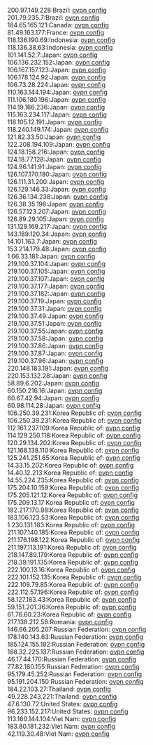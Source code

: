 200.97.149.228:Brazil: [ovpn config](vpn/200_97_149_228.ovpn)  
201.79.235.7:Brazil: [ovpn config](vpn/201_79_235_7.ovpn)  
184.65.165.121:Canada: [ovpn config](vpn/184_65_165_121.ovpn)  
81.49.163.177:France: [ovpn config](vpn/81_49_163_177.ovpn)  
118.136.190.69:Indonesia: [ovpn config](vpn/118_136_190_69.ovpn)  
118.136.38.63:Indonesia: [ovpn config](vpn/118_136_38_63.ovpn)  
101.141.52.7:Japan: [ovpn config](vpn/101_141_52_7.ovpn)  
106.136.232.152:Japan: [ovpn config](vpn/106_136_232_152.ovpn)  
106.167.157.123:Japan: [ovpn config](vpn/106_167_157_123.ovpn)  
106.178.124.92:Japan: [ovpn config](vpn/106_178_124_92.ovpn)  
106.73.28.224:Japan: [ovpn config](vpn/106_73_28_224.ovpn)  
110.163.144.194:Japan: [ovpn config](vpn/110_163_144_194.ovpn)  
111.106.180.196:Japan: [ovpn config](vpn/111_106_180_196.ovpn)  
114.19.166.236:Japan: [ovpn config](vpn/114_19_166_236.ovpn)  
115.163.234.117:Japan: [ovpn config](vpn/115_163_234_117.ovpn)  
118.105.12.191:Japan: [ovpn config](vpn/118_105_12_191.ovpn)  
118.240.149.174:Japan: [ovpn config](vpn/118_240_149_174.ovpn)  
121.82.33.50:Japan: [ovpn config](vpn/121_82_33_50.ovpn)  
122.208.194.109:Japan: [ovpn config](vpn/122_208_194_109.ovpn)  
124.18.158.216:Japan: [ovpn config](vpn/124_18_158_216.ovpn)  
124.18.77.128:Japan: [ovpn config](vpn/124_18_77_128.ovpn)  
124.96.141.91:Japan: [ovpn config](vpn/124_96_141_91.ovpn)  
126.107.170.180:Japan: [ovpn config](vpn/126_107_170_180.ovpn)  
126.111.31.200:Japan: [ovpn config](vpn/126_111_31_200.ovpn)  
126.129.146.33:Japan: [ovpn config](vpn/126_129_146_33.ovpn)  
126.36.134.238:Japan: [ovpn config](vpn/126_36_134_238.ovpn)  
126.38.35.198:Japan: [ovpn config](vpn/126_38_35_198.ovpn)  
126.57.123.207:Japan: [ovpn config](vpn/126_57_123_207.ovpn)  
126.89.29.105:Japan: [ovpn config](vpn/126_89_29_105.ovpn)  
131.129.169.217:Japan: [ovpn config](vpn/131_129_169_217.ovpn)  
143.189.120.34:Japan: [ovpn config](vpn/143_189_120_34.ovpn)  
14.101.163.7:Japan: [ovpn config](vpn/14_101_163_7.ovpn)  
153.214.179.48:Japan: [ovpn config](vpn/153_214_179_48.ovpn)  
1.66.33.181:Japan: [ovpn config](vpn/1_66_33_181.ovpn)  
219.100.37.104:Japan: [ovpn config](vpn/219_100_37_104.ovpn)  
219.100.37.105:Japan: [ovpn config](vpn/219_100_37_105.ovpn)  
219.100.37.107:Japan: [ovpn config](vpn/219_100_37_107.ovpn)  
219.100.37.177:Japan: [ovpn config](vpn/219_100_37_177.ovpn)  
219.100.37.182:Japan: [ovpn config](vpn/219_100_37_182.ovpn)  
219.100.37.19:Japan: [ovpn config](vpn/219_100_37_19.ovpn)  
219.100.37.31:Japan: [ovpn config](vpn/219_100_37_31.ovpn)  
219.100.37.49:Japan: [ovpn config](vpn/219_100_37_49.ovpn)  
219.100.37.51:Japan: [ovpn config](vpn/219_100_37_51.ovpn)  
219.100.37.55:Japan: [ovpn config](vpn/219_100_37_55.ovpn)  
219.100.37.58:Japan: [ovpn config](vpn/219_100_37_58.ovpn)  
219.100.37.86:Japan: [ovpn config](vpn/219_100_37_86.ovpn)  
219.100.37.87:Japan: [ovpn config](vpn/219_100_37_87.ovpn)  
219.100.37.96:Japan: [ovpn config](vpn/219_100_37_96.ovpn)  
220.148.183.191:Japan: [ovpn config](vpn/220_148_183_191.ovpn)  
220.153.132.28:Japan: [ovpn config](vpn/220_153_132_28.ovpn)  
58.89.6.202:Japan: [ovpn config](vpn/58_89_6_202.ovpn)  
60.150.216.16:Japan: [ovpn config](vpn/60_150_216_16.ovpn)  
60.67.42.94:Japan: [ovpn config](vpn/60_67_42_94.ovpn)  
60.98.114.28:Japan: [ovpn config](vpn/60_98_114_28.ovpn)  
106.250.39.231:Korea Republic of: [ovpn config](vpn/106_250_39_231.ovpn)  
106.250.39.231:Korea Republic of: [ovpn config](vpn/106_250_39_231.ovpn)  
112.161.237.109:Korea Republic of: [ovpn config](vpn/112_161_237_109.ovpn)  
114.129.250.118:Korea Republic of: [ovpn config](vpn/114_129_250_118.ovpn)  
120.29.134.202:Korea Republic of: [ovpn config](vpn/120_29_134_202.ovpn)  
121.168.138.110:Korea Republic of: [ovpn config](vpn/121_168_138_110.ovpn)  
125.241.251.65:Korea Republic of: [ovpn config](vpn/125_241_251_65.ovpn)  
14.33.15.202:Korea Republic of: [ovpn config](vpn/14_33_15_202.ovpn)  
14.40.12.213:Korea Republic of: [ovpn config](vpn/14_40_12_213.ovpn)  
14.55.224.235:Korea Republic of: [ovpn config](vpn/14_55_224_235.ovpn)  
175.204.10.159:Korea Republic of: [ovpn config](vpn/175_204_10_159.ovpn)  
175.205.121.12:Korea Republic of: [ovpn config](vpn/175_205_121_12.ovpn)  
175.209.13.17:Korea Republic of: [ovpn config](vpn/175_209_13_17.ovpn)  
182.217.170.98:Korea Republic of: [ovpn config](vpn/182_217_170_98.ovpn)  
183.106.123.53:Korea Republic of: [ovpn config](vpn/183_106_123_53.ovpn)  
1.230.131.183:Korea Republic of: [ovpn config](vpn/1_230_131_183.ovpn)  
211.107.140.185:Korea Republic of: [ovpn config](vpn/211_107_140_185.ovpn)  
211.176.198.122:Korea Republic of: [ovpn config](vpn/211_176_198_122.ovpn)  
211.197.113.191:Korea Republic of: [ovpn config](vpn/211_197_113_191.ovpn)  
218.147.89.179:Korea Republic of: [ovpn config](vpn/218_147_89_179.ovpn)  
218.39.191.135:Korea Republic of: [ovpn config](vpn/218_39_191_135.ovpn)  
222.100.13.16:Korea Republic of: [ovpn config](vpn/222_100_13_16.ovpn)  
222.101.152.135:Korea Republic of: [ovpn config](vpn/222_101_152_135.ovpn)  
222.109.79.85:Korea Republic of: [ovpn config](vpn/222_109_79_85.ovpn)  
222.112.57.196:Korea Republic of: [ovpn config](vpn/222_112_57_196.ovpn)  
58.127.183.43:Korea Republic of: [ovpn config](vpn/58_127_183_43.ovpn)  
59.151.201.36:Korea Republic of: [ovpn config](vpn/59_151_201_36.ovpn)  
61.76.60.23:Korea Republic of: [ovpn config](vpn/61_76_60_23.ovpn)  
217.138.212.58:Romania: [ovpn config](vpn/217_138_212_58.ovpn)  
146.66.205.207:Russian Federation: [ovpn config](vpn/146_66_205_207.ovpn)  
178.140.143.63:Russian Federation: [ovpn config](vpn/178_140_143_63.ovpn)  
185.124.155.182:Russian Federation: [ovpn config](vpn/185_124_155_182.ovpn)  
188.32.225.137:Russian Federation: [ovpn config](vpn/188_32_225_137.ovpn)  
46.17.44.170:Russian Federation: [ovpn config](vpn/46_17_44_170.ovpn)  
77.82.180.155:Russian Federation: [ovpn config](vpn/77_82_180_155.ovpn)  
95.179.45.252:Russian Federation: [ovpn config](vpn/95_179_45_252.ovpn)  
95.191.204.150:Russian Federation: [ovpn config](vpn/95_191_204_150.ovpn)  
184.22.103.27:Thailand: [ovpn config](vpn/184_22_103_27.ovpn)  
49.228.243.221:Thailand: [ovpn config](vpn/49_228_243_221.ovpn)  
47.6.130.72:United States: [ovpn config](vpn/47_6_130_72.ovpn)  
96.233.152.217:United States: [ovpn config](vpn/96_233_152_217.ovpn)  
113.160.144.104:Viet Nam: [ovpn config](vpn/113_160_144_104.ovpn)  
183.80.181.232:Viet Nam: [ovpn config](vpn/183_80_181_232.ovpn)  
42.119.30.48:Viet Nam: [ovpn config](vpn/42_119_30_48.ovpn)  
